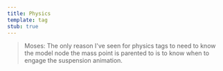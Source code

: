 ```yaml
---
title: Physics
template: tag
stub: true
---
```


>Moses: The only reason I've seen for physics tags to need to know the model node the mass point is parented to is to know when to engage the suspension animation.
